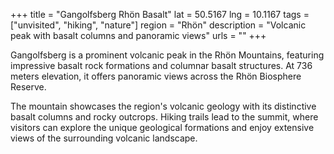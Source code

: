 +++
title = "Gangolfsberg Rhön Basalt"
lat = 50.5167
lng = 10.1167
tags = ["unvisited", "hiking", "nature"]
region = "Rhön"
description = "Volcanic peak with basalt columns and panoramic views"
urls = ""
+++

Gangolfsberg is a prominent volcanic peak in the Rhön Mountains, featuring impressive basalt rock formations and columnar basalt structures. At 736 meters elevation, it offers panoramic views across the Rhön Biosphere Reserve.

The mountain showcases the region's volcanic geology with its distinctive basalt columns and rocky outcrops. Hiking trails lead to the summit, where visitors can explore the unique geological formations and enjoy extensive views of the surrounding volcanic landscape.